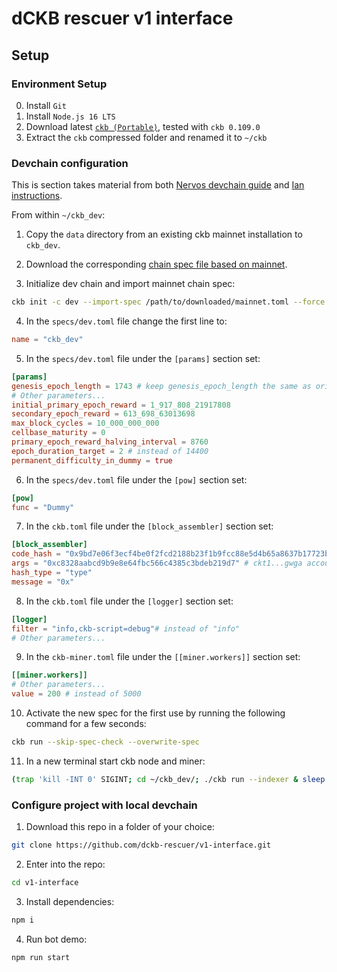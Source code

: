 # dCKB rescuer v1 interface

## Setup

### Environment Setup

0. Install `Git`
1. Install `Node.js 16 LTS`
2. Download latest [`ckb (Portable)`](https://github.com/nervosnetwork/ckb/releases/latest), tested with `ckb 0.109.0`
3. Extract the `ckb` compressed folder and renamed it to `~/ckb`

### Devchain configuration

This is section takes material from both [Nervos devchain guide](https://docs.nervos.org/docs/basics/guides/devchain/) and [Ian instructions](https://talk.nervos.org/t/how-to-fork-mainnet-l1-into-a-devnet/7329/5).

From within `~/ckb_dev`:

1. Copy the `data` directory from an existing ckb mainnet installation to `ckb_dev`.

2. Download the corresponding [chain spec file based on mainnet](https://github.com/nervosnetwork/ckb/blob/develop/resource/specs/mainnet.toml).

3. Initialize dev chain and import mainnet chain spec:

```bash
ckb init -c dev --import-spec /path/to/downloaded/mainnet.toml --force
```

4. In the `specs/dev.toml` file change the first line to:

``` toml
name = "ckb_dev"
```

5. In the `specs/dev.toml` file under the `[params]` section set:

``` toml
[params]
genesis_epoch_length = 1743 # keep genesis_epoch_length the same as original file
# Other parameters...
initial_primary_epoch_reward = 1_917_808_21917808
secondary_epoch_reward = 613_698_63013698
max_block_cycles = 10_000_000_000
cellbase_maturity = 0
primary_epoch_reward_halving_interval = 8760
epoch_duration_target = 2 # instead of 14400
permanent_difficulty_in_dummy = true
```

6. In the `specs/dev.toml` file under the `[pow]` section set:

``` toml
[pow]
func = "Dummy"
```

7. In the `ckb.toml` file under the `[block_assembler]` section set:

```toml
[block_assembler]
code_hash = "0x9bd7e06f3ecf4be0f2fcd2188b23f1b9fcc88e5d4b65a8637b17723bbda3cce8"
args = "0xc8328aabcd9b9e8e64fbc566c4385c3bdeb219d7" # ckt1...gwga account
hash_type = "type"
message = "0x"
```

8. In the `ckb.toml` file under the `[logger]` section set:

```toml
[logger]
filter = "info,ckb-script=debug"# instead of "info"
# Other parameters...
```

9. In the `ckb-miner.toml` file under the `[[miner.workers]]` section set:

``` toml
[[miner.workers]]
# Other parameters...
value = 200 # instead of 5000
```

10. Activate the new spec for the first use by running the following command for a few seconds:

``` bash
ckb run --skip-spec-check --overwrite-spec
```

11. In a new terminal start ckb node and miner:

```bash
(trap 'kill -INT 0' SIGINT; cd ~/ckb_dev/; ./ckb run --indexer & sleep 1 && ./ckb miner)
```

### Configure project with local devchain

1. Download this repo in a folder of your choice:  

```bash
git clone https://github.com/dckb-rescuer/v1-interface.git
```

2. Enter into the repo:

```bash
cd v1-interface
```

3. Install dependencies:

```bash
npm i
```

4. Run bot demo:

```bash
npm run start
```
